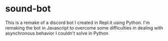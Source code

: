 # sound-bot

This is a remake of a discord bot I created in Repl.it using Python. I'm remaking the bot in Javascript to overcome some difficulties in dealing with asynchronous behavior I couldn't solve in Python
